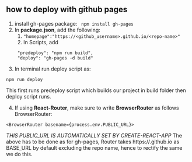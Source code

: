 ## how to deploy with github pages

1. install gh-pages package: ``` npm install gh-pages```
2. In **package.json**, add the following:
   1. ``` "homepage":"https://<github_username>.github.io/<repo-name>" ```
   2. In Scripts, add 
   ``` 
    "predeploy": "npm run build",
    "deploy": "gh-pages -d build"
   
   ```
3. In terminal run deploy script as: 
``` 
npm run deploy 
``` 
This first runs predeploy script which builds our project in build folder then deploy script runs.

4. If using **React-Router**, make sure to write **BrowserRouter** as follows BrowserRouter:
```
<BrowserRouter basename={process.env.PUBLIC_URL}>
```
*THIS PUBLIC_URL IS AUTOMATICALLY SET BY CREATE-REACT-APP*
The above has to be done as for gh-pages, Router takes https://<username>.github.io as BASE_URL by default excluding the repo name, hence to rectify the same we do this.
